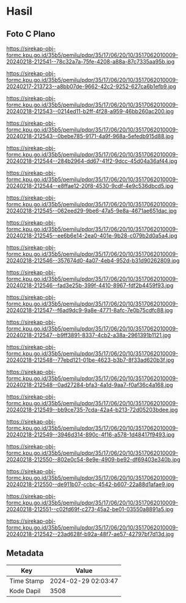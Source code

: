 # Hasil

## Foto C Plano

https://sirekap-obj-formc.kpu.go.id/35b5/pemilu/pdpr/35/17/06/20/10/3517062010009-20240218-212541--78c32a7a-75fe-4208-a88a-87c7335aa95b.jpg

https://sirekap-obj-formc.kpu.go.id/35b5/pemilu/pdpr/35/17/06/20/10/3517062010009-20240217-213723--a8bb07de-9662-42c2-9252-627ca6b1efb9.jpg

https://sirekap-obj-formc.kpu.go.id/35b5/pemilu/pdpr/35/17/06/20/10/3517062010009-20240218-212543--0214ed11-b2ff-4f28-a959-46bb260ac200.jpg

https://sirekap-obj-formc.kpu.go.id/35b5/pemilu/pdpr/35/17/06/20/10/3517062010009-20240218-212543--0bebe785-9171-4a9f-968a-5efedb915d88.jpg

https://sirekap-obj-formc.kpu.go.id/35b5/pemilu/pdpr/35/17/06/20/10/3517062010009-20240218-212544--284b2964-dd67-41f2-9dcc-45d04a36af44.jpg

https://sirekap-obj-formc.kpu.go.id/35b5/pemilu/pdpr/35/17/06/20/10/3517062010009-20240218-212544--e8ffae12-20f8-4530-9cdf-4e9c536dbcd5.jpg

https://sirekap-obj-formc.kpu.go.id/35b5/pemilu/pdpr/35/17/06/20/10/3517062010009-20240218-212545--062eed29-9be6-47a5-9e8a-4671ae651dac.jpg

https://sirekap-obj-formc.kpu.go.id/35b5/pemilu/pdpr/35/17/06/20/10/3517062010009-20240218-212545--ee6b6e14-2ea0-401e-9b28-c079b2d0a5a4.jpg

https://sirekap-obj-formc.kpu.go.id/35b5/pemilu/pdpr/35/17/06/20/10/3517062010009-20240218-212546--357674d0-4a07-4eb4-952d-b31d90262809.jpg

https://sirekap-obj-formc.kpu.go.id/35b5/pemilu/pdpr/35/17/06/20/10/3517062010009-20240218-212546--fad3e25b-399f-4410-8967-fdf2b4459f93.jpg

https://sirekap-obj-formc.kpu.go.id/35b5/pemilu/pdpr/35/17/06/20/10/3517062010009-20240218-212547--f6ad9dc9-9a8e-4771-8afc-7e0b75cdfc88.jpg

https://sirekap-obj-formc.kpu.go.id/35b5/pemilu/pdpr/35/17/06/20/10/3517062010009-20240218-212547--b9ff3891-8337-4cb2-a38a-2961391b1121.jpg

https://sirekap-obj-formc.kpu.go.id/35b5/pemilu/pdpr/35/17/06/20/10/3517062010009-20240218-212548--77ebd121-01be-4623-b3b7-8f33ad620b3f.jpg

https://sirekap-obj-formc.kpu.go.id/35b5/pemilu/pdpr/35/17/06/20/10/3517062010009-20240218-212548--0ad27284-bfa3-4a1d-9aa7-f0af36c4a168.jpg

https://sirekap-obj-formc.kpu.go.id/35b5/pemilu/pdpr/35/17/06/20/10/3517062010009-20240218-212549--bb9ce735-7cda-42a4-b213-72d05203bdee.jpg

https://sirekap-obj-formc.kpu.go.id/35b5/pemilu/pdpr/35/17/06/20/10/3517062010009-20240218-212549--3946d314-890c-4f16-a578-1d48417f9493.jpg

https://sirekap-obj-formc.kpu.go.id/35b5/pemilu/pdpr/35/17/06/20/10/3517062010009-20240218-212550--802e0c54-8e9e-4909-be92-df69403e340b.jpg

https://sirekap-obj-formc.kpu.go.id/35b5/pemilu/pdpr/35/17/06/20/10/3517062010009-20240218-212550--de911b07-ccbc-4542-b607-22a88d1afae9.jpg

https://sirekap-obj-formc.kpu.go.id/35b5/pemilu/pdpr/35/17/06/20/10/3517062010009-20240218-212551--c02fd69f-c273-45a2-be01-03550a8891a5.jpg

https://sirekap-obj-formc.kpu.go.id/35b5/pemilu/pdpr/35/17/06/20/10/3517062010009-20240218-212542--23ad628f-b92a-48f7-ae57-42797bf7d13d.jpg


## Metadata

| Key        | Value               |
| ---------- | ------------------- |
| Time Stamp | 2024-02-29 02:03:47 |
| Kode Dapil | 3508                |



